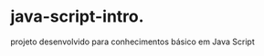 # java-script-intro.    
  
projeto desenvolvido para conhecimentos básico em Java Script

<h1>  </ h1>
